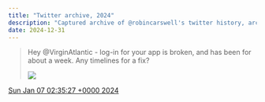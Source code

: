 ```yaml
---
title: "Twitter archive, 2024"
description: "Captured archive of @robincarswell's twitter history, archived for posterity"
date: 2024-12-31
---
```

> Hey @VirginAtlantic \- log\-in for your app is broken, and has been for about a week\. Any timelines for a fix? 
> 
> ![](images/twitter/1743823633720689118-GDNOWlJbAAAzErr.jpg)

 [Sun Jan 07 02:35:27 +0000 2024](https://twitter.com/robincarswell/status/1743823633720689118)
